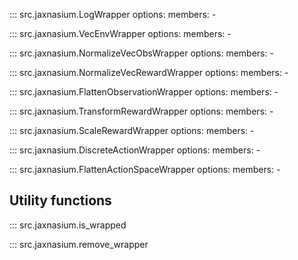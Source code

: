 ::: src.jaxnasium.LogWrapper 
    options: 
        members:
            -

::: src.jaxnasium.VecEnvWrapper 
    options: 
        members:
            -

::: src.jaxnasium.NormalizeVecObsWrapper 
    options: 
        members:
            -

::: src.jaxnasium.NormalizeVecRewardWrapper 
    options: 
        members:
            -

::: src.jaxnasium.FlattenObservationWrapper 
    options: 
        members:
            -

::: src.jaxnasium.TransformRewardWrapper 
    options: 
        members:
            -

::: src.jaxnasium.ScaleRewardWrapper 
    options: 
        members:
            -

::: src.jaxnasium.DiscreteActionWrapper 
    options: 
        members:
            -
<!-- 
::: src.jaxnasium._wrappers.MetaParamsWrapper 
    options: 
        members:
            - -->

::: src.jaxnasium.FlattenActionSpaceWrapper 
    options: 
        members:
            -

        
## Utility functions

::: src.jaxnasium.is_wrapped 
        
::: src.jaxnasium.remove_wrapper 

